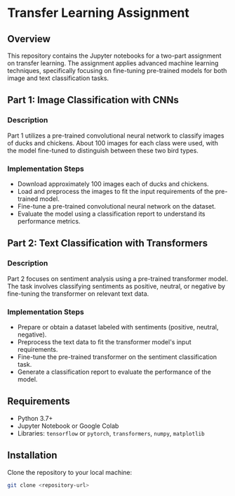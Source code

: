 # Transfer Learning Assignment

## Overview

This repository contains the Jupyter notebooks for a two-part assignment on transfer learning. The assignment applies advanced machine learning techniques, specifically focusing on fine-tuning pre-trained models for both image and text classification tasks.

## Part 1: Image Classification with CNNs

### Description

Part 1 utilizes a pre-trained convolutional neural network to classify images of ducks and chickens. About 100 images for each class were used, with the model fine-tuned to distinguish between these two bird types.

### Implementation Steps

- Download approximately 100 images each of ducks and chickens.
- Load and preprocess the images to fit the input requirements of the pre-trained model.
- Fine-tune a pre-trained convolutional neural network on the dataset.
- Evaluate the model using a classification report to understand its performance metrics.

## Part 2: Text Classification with Transformers

### Description

Part 2 focuses on sentiment analysis using a pre-trained transformer model. The task involves classifying sentiments as positive, neutral, or negative by fine-tuning the transformer on relevant text data.

### Implementation Steps

- Prepare or obtain a dataset labeled with sentiments (positive, neutral, negative).
- Preprocess the text data to fit the transformer model's input requirements.
- Fine-tune the pre-trained transformer on the sentiment classification task.
- Generate a classification report to evaluate the performance of the model.

## Requirements

- Python 3.7+
- Jupyter Notebook or Google Colab
- Libraries: `tensorflow` or `pytorch`, `transformers`, `numpy`, `matplotlib`

## Installation

Clone the repository to your local machine:

```bash
git clone <repository-url>
```
